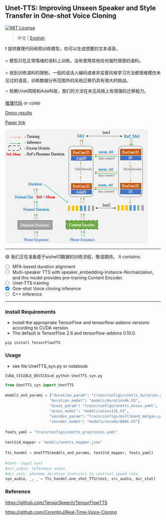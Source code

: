 ## Unet-TTS: Improving Unseen Speaker and Style Transfer in One-shot Voice Cloning
[![MIT License](https://img.shields.io/badge/license-MIT-blue.svg?style=flat)](http://choosealicense.com/licenses/mit/)

> 中文 | [English](README.md)

:exclamation: 提供推理代码和预训练模型，你可以生成想要的文本语音。

:star: 模型只在正常情绪的语料上训练，没有使用其他任何强烈情感的语料。

:star: 收到训练语料的限制，一般的说话人编码或者非监督风格学习方法都很难模仿未见过的语音。训练数据分布范围外的风格迁移仍具有很大的挑战。

:star: 依赖Unet网络和AdaIN层，我们的方法在未见风格上有很强的迁移能力。

[推理代码](notebook) or colab

[Demo results](https://cmsmartvoice.github.io/Unet-TTS/)

[Paper link](https://arxiv.org/abs/2109.11115)

![](./pics/structure.png)

---
:smile: 我们正在准备基于aishell3数据的训练流程，敬请期待。
It contains:
- [ ] MFA-based duration alignment
- [ ] Multi-speaker TTS with speaker_embedding-Instance-Normalization, and this model provides pre-training Content Encoder.
- [ ] Unet-TTS training
- [x] One-shot Voice cloning inference
- [ ] C++ inference

---
### Install Requirements
- Install the appropriate TensorFlow and tensorflow-addons versions according to CUDA version. 
- The default is TensorFlow 2.6 and tensorflow-addons 0.10.0.
```shell
pip install TensorFlowTTS
```

### Usage
- see file UnetTTS_syn.py or notebook
```shell
CUDA_VISIBLE_DEVICES=0 python UnetTTS_syn.py
```

```python
from UnetTTS_syn import UnetTTS

models_and_params = {"duration_param": "train/configs/unetts_duration.yaml",
                    "duration_model": "models/duration4k.h5",
                    "acous_param": "train/configs/unetts_acous.yaml",
                    "acous_model": "models/acous12k.h5",
                    "vocoder_param": "train/configs/multiband_melgan.yaml",
                    "vocoder_model": "models/vocoder800k.h5"}

feats_yaml = "train/configs/unetts_preprocess.yaml"

text2id_mapper = "models/unetts_mapper.json"

Tts_handel = UnetTTS(models_and_params, text2id_mapper, feats_yaml)

#text: input text
#src_audio: reference audio
#dur_stat: phoneme duration statistis to contraol speed rate
syn_audio, _, _ = Tts_handel.one_shot_TTS(text, src_audio, dur_stat)
```

### Reference
https://github.com/TensorSpeech/TensorFlowTTS

https://github.com/CorentinJ/Real-Time-Voice-Cloning 